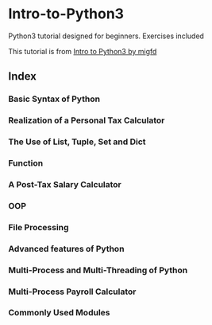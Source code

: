 # Intro-to-Python3
Python3 tutorial designed for beginners. Exercises included

This tutorial is from [Intro to Python3 by migfd](https://labex.io/courses/10) 
## Index
### Basic Syntax of Python
### Realization of a Personal Tax Calculator
### The Use of List, Tuple, Set and Dict
### Function
### A Post-Tax Salary Calculator
### OOP
### File Processing
### Advanced features of Python
### Multi-Process and Multi-Threading of Python
### Multi-Process Payroll Calculator
### Commonly Used Modules
